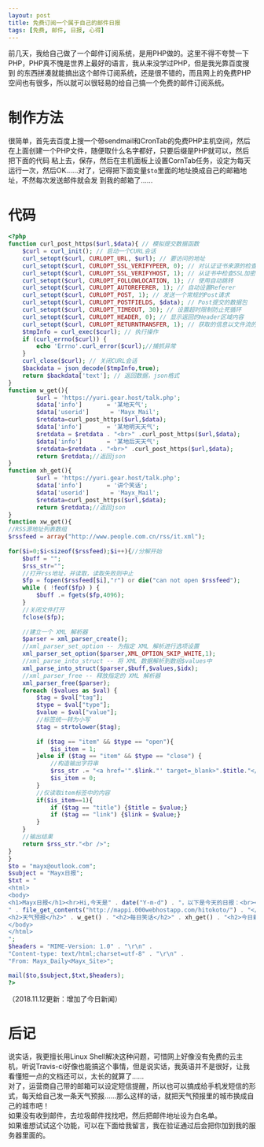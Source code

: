 ```yaml
---
layout: post
title: 免费订阅一个属于自己的邮件日报
tags: [免费, 邮件, 日报, 心得]
---
```


  前几天，我给自己做了一个邮件订阅系统<!--more-->，是用PHP做的。这里不得不夸赞一下PHP，PHP真不愧是世界上最好的语言，我从来没学过PHP，但是我光靠百度搜到
的东西拼凑就能搞出这个邮件订阅系统，还是很不错的，而且网上的免费PHP空间也有很多，所以就可以很轻易的给自己搞一个免费的邮件订阅系统。   

# 制作方法
  很简单，首先去百度上搜一个带sendmail和CronTab的免费PHP主机空间，然后在上面创建一个PHP文件，随便取什么名字都好，只要后缀是PHP就可以，然后把下面的代码
粘上去，保存，然后在主机面板上设置CornTab任务，设定为每天运行一次，然后OK……对了，记得把下面变量`$to`里面的地址换成自己的邮箱地址，不然每次发送邮件就会发
到我的邮箱了……

# 代码
``` PHP
<?php
function curl_post_https($url,$data){ // 模拟提交数据函数
    $curl = curl_init(); // 启动一个CURL会话
    curl_setopt($curl, CURLOPT_URL, $url); // 要访问的地址
    curl_setopt($curl, CURLOPT_SSL_VERIFYPEER, 0); // 对认证证书来源的检查
    curl_setopt($curl, CURLOPT_SSL_VERIFYHOST, 1); // 从证书中检查SSL加密算法是否存在
    curl_setopt($curl, CURLOPT_FOLLOWLOCATION, 1); // 使用自动跳转
    curl_setopt($curl, CURLOPT_AUTOREFERER, 1); // 自动设置Referer
    curl_setopt($curl, CURLOPT_POST, 1); // 发送一个常规的Post请求
    curl_setopt($curl, CURLOPT_POSTFIELDS, $data); // Post提交的数据包
    curl_setopt($curl, CURLOPT_TIMEOUT, 30); // 设置超时限制防止死循环
    curl_setopt($curl, CURLOPT_HEADER, 0); // 显示返回的Header区域内容
    curl_setopt($curl, CURLOPT_RETURNTRANSFER, 1); // 获取的信息以文件流的形式返回
    $tmpInfo = curl_exec($curl); // 执行操作
    if (curl_errno($curl)) {
        echo 'Errno'.curl_error($curl);//捕抓异常
    }
    curl_close($curl); // 关闭CURL会话
    $backdata = json_decode($tmpInfo,true);
    return $backdata['text']; // 返回数据，json格式
}
function w_get(){
        $url = 'https://yuri.gear.host/talk.php';
        $data['info']       = '某地天气';
        $data['userid']      = 'Mayx_Mail';
        $retdata=curl_post_https($url,$data);
        $data['info']       = '某地明天天气';
        $retdata = $retdata . "<br>" .curl_post_https($url,$data);
        $data['info']       = '某地后天天气';
        $retdata=$retdata . "<br>" .curl_post_https($url,$data);
        return $retdata;//返回json
}
function xh_get(){
        $url = 'https://yuri.gear.host/talk.php';
        $data['info']       = '讲个笑话';
        $data['userid']      = 'Mayx_Mail';
        $retdata=curl_post_https($url,$data);
        return $retdata;//返回json
}
function xw_get(){
//RSS源地址列表数组 
$rssfeed = array("http://www.people.com.cn/rss/it.xml"); 
 
for($i=0;$i<sizeof($rssfeed);$i++){//分解开始 
    $buff = ""; 
    $rss_str=""; 
    //打开rss地址，并读取，读取失败则中止 
    $fp = fopen($rssfeed[$i],"r") or die("can not open $rssfeed");  
    while ( !feof($fp) ) { 
        $buff .= fgets($fp,4096); 
    } 
    //关闭文件打开 
    fclose($fp); 
 
    //建立一个 XML 解析器 
    $parser = xml_parser_create(); 
    //xml_parser_set_option -- 为指定 XML 解析进行选项设置 
    xml_parser_set_option($parser,XML_OPTION_SKIP_WHITE,1); 
    //xml_parse_into_struct -- 将 XML 数据解析到数组$values中 
    xml_parse_into_struct($parser,$buff,$values,$idx); 
    //xml_parser_free -- 释放指定的 XML 解析器 
    xml_parser_free($parser); 
    foreach ($values as $val) { 
        $tag = $val["tag"]; 
        $type = $val["type"]; 
        $value = $val["value"]; 
        //标签统一转为小写 
        $tag = strtolower($tag); 
 
        if ($tag == "item" && $type == "open"){ 
            $is_item = 1; 
        }else if ($tag == "item" && $type == "close") { 
            //构造输出字符串 
            $rss_str .= "<a href='".$link."' target=_blank>".$title."</a><br />"; 
            $is_item = 0; 
        } 
        //仅读取item标签中的内容 
        if($is_item==1){ 
            if ($tag == "title") {$title = $value;}         
            if ($tag == "link") {$link = $value;} 
        } 
    } 
    //输出结果 
    return $rss_str."<br />"; 
} 
}
$to = "mayx@outlook.com";
$subject = "Mayx日报";
$txt = "
<html>
<body>
<h1>Mayx日报</h1><hr>Hi,今天是" . date("Y-m-d") . "，以下是今天的日报：<br><small>
" . file_get_contents("http://mappi.000webhostapp.com/hitokoto/") . "</small>
<h2>天气预报</h2>" . w_get() . "<h2>每日笑话</h2>" . xh_get() . "<h2>今日新闻</h2>" . xw_get() . "<hr><small>" . file_get_contents("https://api.gushi.ci/all.txt") . "</small><br><center>Made By <a href=\"https://mabbs.github.io\">Mayx</a></center>
</body>
</html>
";
$headers = "MIME-Version: 1.0" . "\r\n" . 
"Content-type: text/html;charset=utf-8" . "\r\n" . 
"From: Mayx_Daily<Mayx_Site>";

mail($to,$subject,$txt,$headers);
?>
```
（2018.11.12更新：增加了今日新闻）

# 后记
  说实话，我更擅长用Linux Shell解决这种问题，可惜网上好像没有免费的云主机，听说Travis-ci好像也能搞这个事情，但是说实话，我英语并不是很好，让我看懂短一点的文档还可以，太长的就算了……   
  对了，运营商自己带的邮箱可以设定短信提醒，所以也可以搞成给手机发短信的形式，每天给自己发一条天气预报……那么这样的话，就把天气预报里的城市换成自己的城市吧！   
  如果没有收到邮件，去垃圾邮件找找吧，然后把邮件地址设为白名单。   
  如果谁想试试这个功能，可以在下面给我留言，我在验证通过后会把你加到我的服务器里面的。
  
